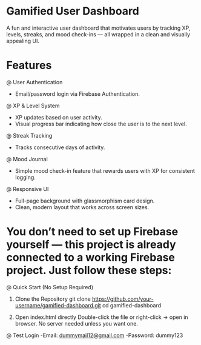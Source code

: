 # Gamified User Dashboard
A fun and interactive user dashboard that motivates users by tracking XP, levels, streaks, and mood check-ins — all wrapped in a clean and visually appealing UI.

# Features
 @ User Authentication
  - Email/password login via Firebase Authentication.
  
@ XP & Level System
  - XP updates based on user activity.
  - Visual progress bar indicating how close the user is to the next level.

@ Streak Tracking
  - Tracks consecutive days of activity.

@ Mood Journal
  - Simple mood check-in feature that rewards users with XP for consistent logging.

@ Responsive UI
  - Full-page background with glassmorphism card design.
  - Clean, modern layout that works across screen sizes.

# You don’t need to set up Firebase yourself — this project is already connected to a working Firebase project. Just follow these steps:
@ Quick Start (No Setup Required)
1. Clone the Repository
   git clone https://github.com/your-username/gamified-dashboard.git
   cd gamified-dashboard

2. Open index.html directly
   Double-click the file or right-click → open in browser.
   No server needed unless you want one.

@ Test Login
    -Email: dummymail12@gmail.com
    -Password: dummy123 

    




